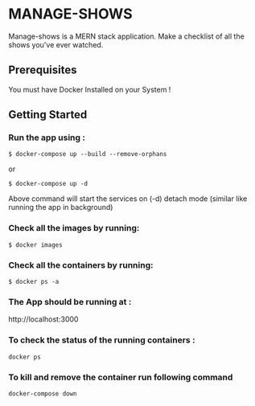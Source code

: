 # MANAGE-SHOWS

Manage-shows is a MERN stack application. Make a checklist of all the shows you've ever watched. 


## Prerequisites

You must have Docker Installed on your System !


## Getting Started

### Run the app using :

`$ docker-compose up --build --remove-orphans`

or

`$ docker-compose up -d`

Above command will start the services on (-d) detach mode (similar like running the app in background)



### Check all the images by running:

`$ docker images`


### Check all the containers by running:

`$ docker ps -a`


### The App should be running at :

http://localhost:3000


### To check the status of the running containers :

`docker ps`


### To kill and remove the container run following command

`docker-compose down`
